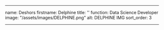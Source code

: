 ---

name: Deshors
firstname: Delphine
title: ''
function: Data Science Developer
image: "/assets/images/DELPHINE.png"
alt: DELPHINE IMG
sort_order: 3

---
